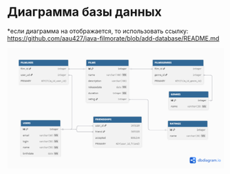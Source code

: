 
# Диаграмма базы данных
*если диаграмма на отображается, то использовать ссылку:
https://github.com/aau427/java-filmorate/blob/add-database/README.md

![схема базы данных](/src/main/assets/images/schema.png)